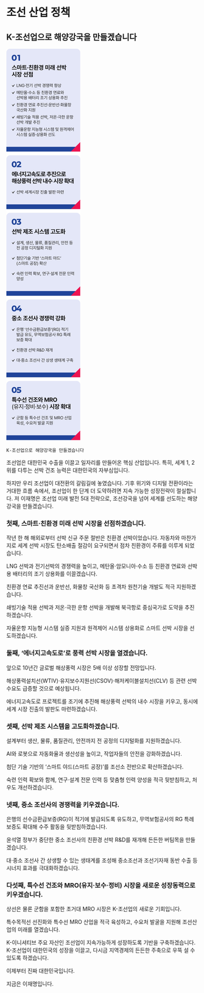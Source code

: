 # 조선 산업 정책

## K-조선업으로 해양강국을 만들겠습니다

![공약 이미지](025.jpeg)

```
K-조선업으로 해양강국을 만들겠습니다
```

조선업은 대한민국 수출을 이끌고 일자리를 만들어온 핵심 산업입니다. 특히, 세계 1, 2위를 다투는 선박 건조 능력은 대한민국의
자부심입니다.

하지만 우리 조선업이 대전환의 갈림길에 놓였습니다. 기후 위기와 디지털 전환이라는 거대한 흐름 속에서, 조선업이 한 단계 더
도약하려면 지속 가능한 성장전략이 절실합니다. 저 이재명은 조선업 미래 발전 5대 전략으로, 조선강국을 넘어 세계를 선도하는
해양강국을 만들겠습니다.

### 첫째, 스마트‧친환경 미래 선박 시장을 선점하겠습니다.

작년 한 해 해외로부터 선박 신규 주문 절반은 친환경 선박이었습니다. 자동차와 마찬가지로 세계 선박 시장도 탄소배출 절감이
요구되면서 점차 친환경이 주류를 이루게 되었습니다.

LNG 선박과 전기선박의 경쟁력을 높이고, 메탄올‧암모니아‧수소 등 친환경 연료와 선박용 배터리의 조기 상용화를 이끌겠습니다.

친환경 연료 추진선과 운반선, 화물창 국산화 등 초격차 원천기술 개발도 적극 지원하겠습니다.

쇄빙기술 적용 선박과 저온‧극한 운항 선박을 개발해 북극항로 중심국가로 도약을 추진하겠습니다.

자율운항 지능형 시스템 실증 지원과 원격제어 시스템 상용화로 스마트 선박 시장을 선도하겠습니다.

### 둘째, ‘에너지고속도로’로 풍력 선박 시장을 열겠습니다.

앞으로 10년간 글로벌 해상풍력 시장은 5배 이상 성장할 전망입니다.

해상풍력설치선(WTIV)‧유지보수지원선(CSOV)‧해저케이블설치선(CLV) 등 관련 선박 수요도 급증할 것으로 예상됩니다.

에너지고속도로 프로젝트를 조기에 추진해 해상풍력 선박의 내수 시장을 키우고, 동시에 세계 시장 진출의 발판도 마련하겠습니다.

### 셋째, 선박 제조 시스템을 고도화하겠습니다.

설계부터 생산, 물류, 품질관리, 안전까지 전 공정의 디지털화를 지원하겠습니다.

AI와 로봇으로 자동화율과 생산성을 높이고, 작업자들의 안전을 강화하겠습니다.

첨단 기술 기반의 ‘스마트 야드(스마트 공장)’를 조선소 전반으로 확산하겠습니다.

숙련 인력 확보와 함께, 연구‧설계 전문 인력 등 맞춤형 인력 양성을 적극 뒷받침하고, 처우도 개선하겠습니다.

### 넷째, 중소 조선사의 경쟁력을 키우겠습니다.

은행의 선수금환급보증(RG)이 적기에 발급되도록 유도하고, 무역보험공사의 RG 특례보증도 확대해 수주 활동을 뒷받침하겠습니다.

윤석열 정부가 중단한 중소 조선사의 친환경 선박 R&D를 재개해 든든한 버팀목을 만들겠습니다.

대·중소 조선사 간 상생할 수 있는 생태계를 조성해 중소조선과 조선기자재 동반 수출 등 시너지 효과를 극대화하겠습니다.

### 다섯째, 특수선 건조와 MRO(유지‧보수‧정비) 시장을 새로운 성장동력으로 키우겠습니다.

상선은 물론 군함을 포함한 초거대 MRO 시장은 K-조선업의 새로운 기회입니다.

특수목적선 선진화와 특수선 MRO 산업을 적극 육성하고, 수요처 발굴을 지원해 조선산업의 미래를 열겠습니다.

K-이니셔티브 주요 자산인 조선업이 지속가능하게 성장하도록 기반을 구축하겠습니다. K-조선업이 대한민국의 성장을 이끌고, 다시금
지역경제의 든든한 주축으로 우뚝 설 수 있도록 하겠습니다.

이제부터 진짜 대한민국입니다.

지금은 이재명입니다.